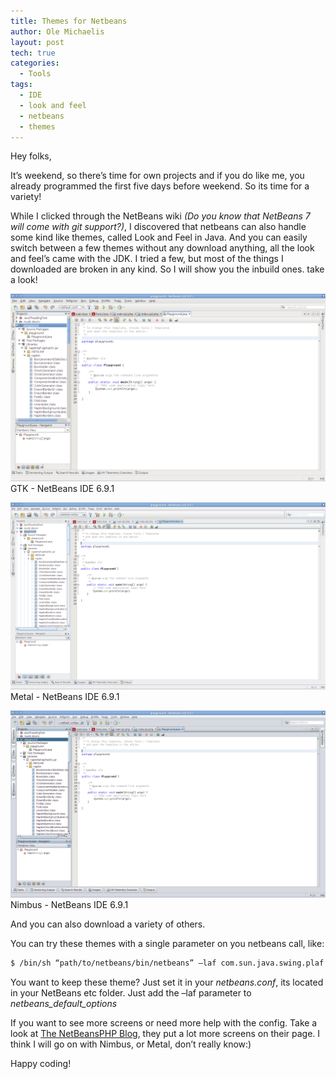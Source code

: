 ```yaml
---
title: Themes for Netbeans
author: Ole Michaelis
layout: post
tech: true
categories:
  - Tools
tags:
  - IDE
  - look and feel
  - netbeans
  - themes
---
```


Hey folks,

It’s weekend, so there’s time for own projects and if you do like me, you already programmed the first five days before weekend. So its time for a variety!

While I clicked through the NetBeans wiki *(Do you know that NetBeans 7 will come with git support?)*, I discovered that netbeans can also handle some kind like themes, called Look and Feel in Java. And you can easily switch between a few themes without any download anything, all the look and feel’s came with the JDK. I tried a few, but most of the things I downloaded are broken in any kind. So I will show you the inbuild ones. take a look!

[![GTK - NetBeans IDE 6.9.1][1]][1]
GTK - NetBeans IDE 6.9.1

[![Metal - NetBeans IDE 6.9.1][2]][2]
Metal - NetBeans IDE 6.9.1

[![Nimbus - NetBeans IDE 6.9.1][3]][3]
Nimbus - NetBeans IDE 6.9.1

And you can also download a﻿﻿ variety of others.

 [1]: /assets/uploads/2011/01/playground-NetBeans-IDE-6.9.1_003.png
 [2]: /assets/uploads/2011/01/playground-NetBeans-IDE-6.9.1_004.png
 [3]: /assets/uploads/2011/01/playground-NetBeans-IDE-6.9.1_006.png

You can try these themes with a single parameter on you netbeans call, like:

```bash
$ /bin/sh “path/to/netbeans/bin/netbeans” –laf com.sun.java.swing.plaf.nimbus.NimbusLookAndFeel
```

You want to keep these theme? Just set it in your *netbeans.conf*, its located in your NetBeans etc folder. Just add the –laf parameter to ﻿*netbeans\_default\_options*

If you want to see more screens or need more help with the config. Take a look at [The NetBeansPHP Blog][4], they put a lot more screens on their page. I think I will go on with Nimbus, or Metal, don’t really know:)

 [4]: http://blogs.sun.com/netbeansphp/entry/how_to_change_look_and

Happy coding!

